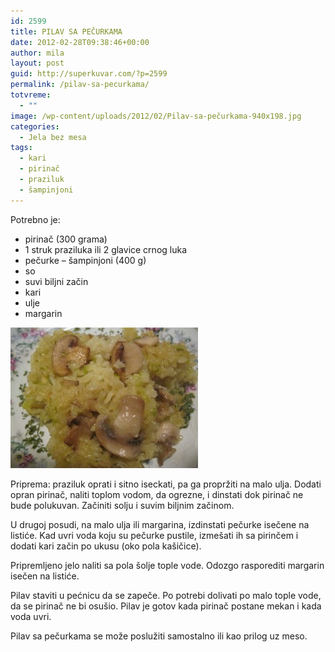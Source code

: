 ```yaml
---
id: 2599
title: PILAV SA PEČURKAMA
date: 2012-02-28T09:38:46+00:00
author: mila
layout: post
guid: http://superkuvar.com/?p=2599
permalink: /pilav-sa-pecurkama/
totvreme:
  - ""
image: /wp-content/uploads/2012/02/Pilav-sa-pečurkama-940x198.jpg
categories:
  - Jela bez mesa
tags:
  - kari
  - pirinač
  - praziluk
  - šampinjoni
---
```

Potrebno je:

  * pirinač (300 grama)
  * 1 struk praziluka ili 2 glavice crnog luka
  * pečurke &#8211; šampinjoni (400 g)
  * so
  * suvi biljni začin
  * kari
  * ulje
  * margarin

<img class="alignnone size-medium wp-image-2600" title="Pilav sa pečurkama" src="/wp-content/uploads/2012/02/Pilav-sa-pe%C4%8Durkama-300x225.jpg" alt="" width="300" height="225" /> 

Priprema: praziluk oprati i sitno iseckati, pa ga propržiti na malo ulja. Dodati opran pirinač, naliti toplom vodom, da ogrezne, i dinstati dok pirinač ne bude polukuvan. Začiniti solju i suvim biljnim začinom.

U drugoj posudi, na malo ulja ili margarina, izdinstati pečurke isečene na listiće. Kad uvri voda koju su pečurke pustile, izmešati ih sa pirinčem i dodati kari začin po ukusu (oko pola kašičice).

Pripremljeno jelo naliti sa pola šolje tople vode. Odozgo rasporediti margarin isečen na listiće.

Pilav staviti u pećnicu da se zapeče. Po potrebi dolivati po malo tople vode, da se pirinač ne bi osušio. Pilav je gotov kada pirinač postane mekan i kada voda uvri.

Pilav sa pečurkama se može poslužiti samostalno ili kao prilog uz meso.